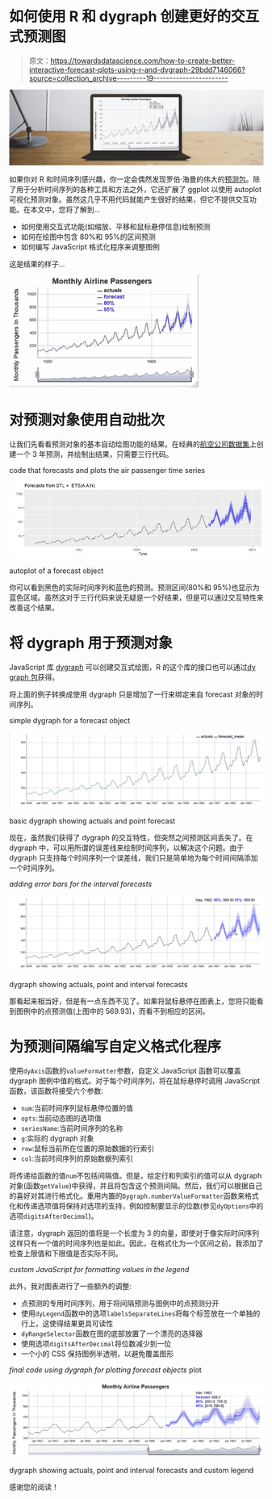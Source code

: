 # 如何使用 R 和 dygraph 创建更好的交互式预测图

> 原文：<https://towardsdatascience.com/how-to-create-better-interactive-forecast-plots-using-r-and-dygraph-29bdd7146066?source=collection_archive---------19----------------------->

![](img/36836b5ba440e13aba104aec40b5d346.png)

如果你对 R 和时间序列感兴趣，你一定会偶然发现罗伯·海曼的伟大的[预测包](http://pkg.robjhyndman.com/forecast/)。除了用于分析时间序列的各种工具和方法之外，它还扩展了 ggplot 以使用 autoplot 可视化预测对象。虽然这几乎不用代码就能产生很好的结果，但它不提供交互功能。在本文中，您将了解到…

*   如何使用交互式功能(如缩放、平移和鼠标悬停信息)绘制预测
*   如何在绘图中包含 80%和 95%的区间预测
*   如何编写 JavaScript 格式化程序来调整图例

这是结果的样子…

![](img/e9ac3dc13a2b5feef968f8360606c112.png)

# 对预测对象使用自动批次

让我们先看看预测对象的基本自动绘图功能的结果。在经典的[航空公司数据集](https://stat.ethz.ch/R-manual/R-devel/library/datasets/html/AirPassengers.html)上创建一个 3 年预测，并绘制出结果，只需要三行代码。

code that forecasts and plots the air passenger time series

![](img/e55cffa580f34f0a1707aed48d7c7e22.png)

autoplot of a forecast object

你可以看到黑色的实际时间序列和蓝色的预测。预测区间(80%和 95%)也显示为蓝色区域。虽然这对于三行代码来说无疑是一个好结果，但是可以通过交互特性来改善这个结果。

# 将 dygraph 用于预测对象

JavaScript 库 [dygraph](http://dygraphs.com/) 可以创建交互式绘图，R 的这个库的接口也可以通过[dy graph 包](https://rstudio.github.io/dygraphs/)获得。

将上面的例子转换成使用 dygraph 只是增加了一行来绑定来自 forecast 对象的时间序列。

simple dygraph for a forecast object

![](img/426a3f849b7fac687edbdd13b85a3ea2.png)

basic dygraph showing actuals and point forecast

现在，虽然我们获得了 dygraph 的交互特性，但突然之间预测区间丢失了。在 dygraph 中，可以用所谓的误差线来绘制时间序列，以解决这个问题。由于 dygraph 只支持每个时间序列一个误差线，我们只是简单地为每个时间间隔添加一个时间序列。

*adding error bars for the interval forecasts*

![](img/e95ce0766ced111720060f52d82c005b.png)

dygraph showing actuals, point and interval forecasts

那看起来相当好，但是有一点东西不见了。如果将鼠标悬停在图表上，您将只能看到图例中的点预测值(上图中的 569.93)，而看不到相应的区间。

# 为预测间隔编写自定义格式化程序

使用`dyAxis`函数的`valueFormatter`参数，自定义 JavaScript 函数可以覆盖 dygraph 图例中值的格式。对于每个时间序列，将在鼠标悬停时调用 JavaScript 函数，该函数将接受六个参数:

*   `num`:当前时间序列鼠标悬停位置的值
*   `opts`:当前动态图的选项值
*   `seriesName`:当前时间序列的名称
*   `g`:实际的 dygraph 对象
*   `row`:鼠标当前所在位置的原始数据的行索引
*   `col`:当前时间序列的原始数据列索引

将传递给函数的值`num`不包括间隔值。但是，给定行和列索引的值可以从 dygraph 对象(函数`getValue`)中获得，并且将包含这个预测间隔。然后，我们可以根据自己的喜好对其进行格式化。重用内置的`Dygraph.numberValueFormatter`函数来格式化和传递选项值将保持对选项的支持，例如控制要显示的位数(参见`dyOptions`中的选项`digitsAfterDecimal`)。

请注意，dygraph 返回的值将是一个长度为 3 的向量，即使对于像实际时间序列这样只有一个值的时间序列也是如此。因此，在格式化为一个区间之前，我添加了检查上限值和下限值是否实际不同。

*custom JavaScript for formatting values in the legend*

此外，我对图表进行了一些额外的调整:

*   点预测的专用时间序列，用于将间隔预测与图例中的点预测分开
*   使用`dyLegend`函数中的选项`labelsSeparateLines`将每个标签放在一个单独的行上，这使得结果更具可读性
*   `dyRangeSelector`函数在图的底部放置了一个漂亮的选择器
*   使用选项`digitsAfterDecimal`将位数减少到一位
*   一个小的 CSS 保持图例半透明，以避免覆盖图形

*final code using dygraph for plotting forecast objects* plot

![](img/190123655dc2df4411fc53c25860b584.png)

dygraph showing actuals, point and interval forecasts and custom legend

感谢您的阅读！